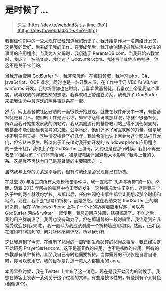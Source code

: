 # 是时候了…

> 原文:[https://dev.to/webdad3/it-s-time-3lp1](https://dev.to/webdad3/it-s-time-3lp1)

我相信你们中的一些人现在已经知道我的历史了。我开始是作为一名网络开发员，这是我的爱好，后来成了我的工作。在我成年后，我开始创建模拟我生活中发生的事情的应用程序。当我为人父母时，我创造了 ParentsDB.com。当我开始去教堂时，我成了一名基督徒，我创造了 GodSurfer.com。我还写了其他应用程序，但这不是关于它们的。

当我开始使用 GodSurfer 时，我非常激动。在编码领域，我学习 php、C#、javaScript、OOP 概念，同时也是一名开发人员，在工作中学习 VB6 和 VB.Net winforms 开发。我的新信仰也在燃烧。我喜欢做基督徒。我喜欢上帝爱我这个事实。我喜欢我的罪被宽恕的想法。我喜欢和上帝建立关系。我创造了 GodSurfer 来把我生命中最喜欢的两件事联系在一起。

然而，网上基督教社区丑陋的一面很快开始显现。就像在软件开发中一样，有些基督徒是看门人。他们的工作是告诉你，如果你这样说或那样说，你就不够基督徒。所以当我开始想发展我的网站时，我从其他流行的基督教网站上得不到任何支持。我甚至不能引起当地领导的兴趣。公平地说，他们还不了解互联网的力量。但是我找不到任何支持。这种情况持续了好几年。我曾希望也许上帝会为这个网站打开大门，但它从未发生。所以出于沮丧(&对我开始开发的 windows phone 应用程序的一些干扰)，我停止了在 GodSurfer 上编码。大约也是在那个时候，我们不再去教堂了(因为孩子们的体育活动)。被基督教团体回避极大地影响了我与上帝的关系。这是我不再认为自己是基督徒的主要原因之一。

虽然我与上帝的关系是平静的，但有时我还是会发现自己在祈祷。

在过去 20 年发生的所有大规模枪击事件中，我一直站在“思考与祈祷”的一边。然而，随着 2013 年阿拉帕霍高中枪击案的发生，这种情况发生了变化。这是我三个孩子中的两个就读的学校。从那以后，任何校园枪击事件都会让我想起那个时间和地点。现在，我不是“思考和祈祷”，而是愤怒。就在我结束在 GodSurfer 上的编码之前，我在 Windows Phone 上写了一个小的祈祷墙应用程序，可以与 GodSurfer 网站& twitter 一起使用。我强迫用户注册，结果搞砸了。不久之后，我的用户群崩溃了，我再也没有动力了。但在那短暂的一段时间里，我注意到它非常受欢迎(对我来说)。我一直认为我应该创建一个祈祷墙应用程序。然而，正如我在这段时间提到的，我对社区感到愤怒。所以我没有...

这让我想到了今天。在经历了悲惨的一周听到生命破碎的悲惨故事后。我已经决定开始研究 PrayerSurfer.com。这不是基督教的应用，也不是宗教的应用。所有的宗教都有某种祈祷。甚至我自己有时也需要祈祷。当你需要的不仅仅是自言自语时，你可以使用它。我的目标是打造一款人人都能用的 app。

本周早些时候，我在 Twitter 上宣布了这一消息。现在是我开始努力的时候了。我想在博客上发表一系列关于这个过程的文章。有些是技术性的，有些则有个人特色(很像这个)。